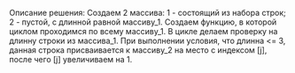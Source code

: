 Описание решения:
Создаем 2 массива:
 1 - состоящий из набора строк;
 2 - пустой, с  длинной равной массиву_1.
 Создаем функцию, в которой циклом проходимся по всему массиву_1.
 В цикле делаем проверку на длинну строки из массива_1.
 При выполнении условия, что длинна <= 3, данная строка присваивается к массиву_2 на место с индексом [j], после чего [j] увеличиваем на 1.
 